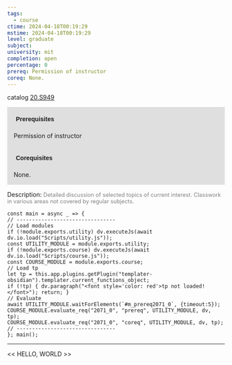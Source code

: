 ```yaml
---
tags:
  - course
ctime: 2024-04-18T00:19:29
mstime: 2024-04-18T00:19:29
level: graduate
subject: 
university: mit
completion: open
percentage: 0
prereq: Permission of instructor
coreq: None.
---
```


catalog [20.S949](http://student.mit.edu/catalog/m20a.html#20.S949)

<span style="display: block; padding: 15px; background-color: rgb(100, 100, 100, 0.2);"><font id="m_prereq2071_0" style="display: block; font-family: Arial, sans-serif; font-weight: bold; padding: 5px">Prerequisites</font><br><span id="prereq2071_0">Permission of instructor</span></span>
<span style="display: block; padding: 15px; background-color: rgb(100, 100, 100, 0.2);"><font id="m_coreq2071_0" style="display: block; font-family: Arial, sans-serif; font-weight: bold; padding: 5px">Corequisites</font><br><span id="coreq2071_0">None.</span></span>

<font style="">Description:</font>
<font style="color: grey; font-size: 0.8rem;">Detailed discussion of selected topics of current interest. Classwork in various areas not covered by regular subjects.</font>

```dataviewjs
const main = async _ => {
// --------------------------------
// Load modules
if (!module.exports.utility) dv.executeJs(await dv.io.load("Scripts/utility.js"));
const UTILITY_MODULE = module.exports.utility;
if (!module.exports.course) dv.executeJs(await dv.io.load("Scripts/course.js"));
const COURSE_MODULE = module.exports.course;
// Load tp
let tp = this.app.plugins.getPlugin("templater-obsidian").templater.current_functions_object;
if (!tp) { dv.paragraph("<font style='color: red'>tp not loaded!</font>"); return; }
// Evaluate
await UTILITY_MODULE.waitForElements(`#m_prereq2071_0`, {timeout:5});
COURSE_MODULE.evaluate_req("2071_0", "prereq", UTILITY_MODULE, dv, tp);
COURSE_MODULE.evaluate_req("2071_0", "coreq", UTILITY_MODULE, dv, tp);
// --------------------------------
}; main();
```

---

<< HELLO, WORLD >>
